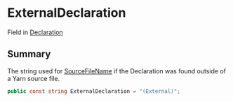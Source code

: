 # ExternalDeclaration

Field in [Declaration](./)

## Summary

The string used for [SourceFileName](yarn.compiler.declaration.sourcefilename.md) if the Declaration was found outside of a Yarn source file.

```csharp
public const string ExternalDeclaration = "(External)";
```
